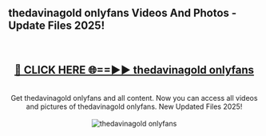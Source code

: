 <h2>thedavinagold onlyfans Videos And Photos - Update Files 2025!</h2>
<br>
<div align="center">
<h2><a href="https://linkcuts.com/hfmhzwbr" rel="nofollow">🔴 CLICK HERE 🌐==►► thedavinagold onlyfans</a></h2>
<br>
Get thedavinagold onlyfans and all content. Now you can access all videos and pictures of thedavinagold onlyfans. New Updated Files 2025!
<br>
<br>
<a href="https://linkcuts.com/hfmhzwbr" rel="nofollow" data-target="animated-image.originalLink"><img src="https://i.ibb.co.com/WyWwxjT/player-gif2.gif" alt="thedavinagold onlyfans" style="max-width: 100%; display: inline-block;" data-target="animated-image.originalImage"></a>
</div>
<br>